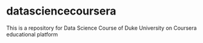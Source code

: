 # datasciencecoursera
This is a repository for Data Science Course of Duke University on Coursera educational platform 
